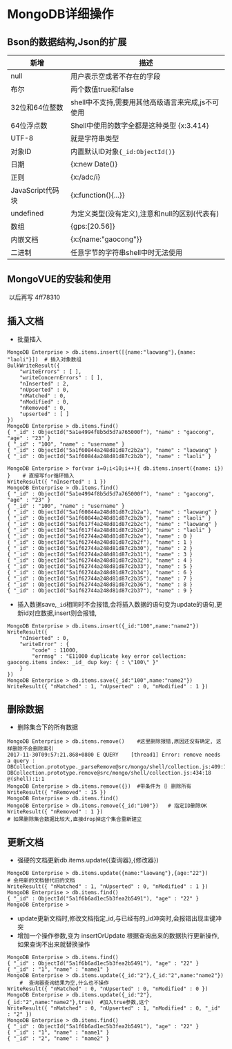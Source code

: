 
# MongoDB详细操作


## Bson的数据结构,Json的扩展

| 新增 | 描述 | 
|-----|-----|
| null | 用户表示空或者不存在的字段 |　
| 布尔 | 两个数值true和false |
| 32位和64位整数| shell中不支持,需要用其他高级语言来完成,js不可使用|
| 64位浮点数 | Shell中使用的数字全都是这种类型 {x:3.414}|
| UTF-8 | 就是字符串类型|
| 对象ID| 内置默认ID对象`{_id:ObjectId()}`|
| 日期|{x:new Date()}|
| 正则|{x:/adc/i}|
|JavaScript代码块|{x:function(){...}}|
|undefined| 为定义类型(没有定义),注意和null的区别(代表有)|
|数组|{gps:[20.56]}|
|内嵌文档| {x:{name:"gaocong"}}|
|二进制|任意字节的字符串shell中时无法使用|

## MongoVUE的安装和使用 
  以后再写
  4ff78310
  
## 插入文档
* 批量插入
```
MongoDB Enterprise > db.items.insert([{name:"laowang"},{name: "laoli"}])  # 插入对象数组
BulkWriteResult({
	"writeErrors" : [ ],
	"writeConcernErrors" : [ ],
	"nInserted" : 2,
	"nUpserted" : 0,
	"nMatched" : 0,
	"nModified" : 0,
	"nRemoved" : 0,
	"upserted" : [ ]
})
MongoDB Enterprise > db.items.find()
{ "_id" : ObjectId("5a1e4994f8b5d5d7a765000f"), "name" : "gaocong", "age" : "23" }
{ "_id" : "100", "name" : "username" }
{ "_id" : ObjectId("5a1f60844a248d81d87c2b2a"), "name" : "laowang" }
{ "_id" : ObjectId("5a1f60844a248d81d87c2b2b"), "name" : "laoli" }

MongoDB Enterprise > for(var i=0;i<10;i++){ db.items.insert({name: i}) }    # 直接写for循环插入
WriteResult({ "nInserted" : 1 })
MongoDB Enterprise > db.items.find()
{ "_id" : ObjectId("5a1e4994f8b5d5d7a765000f"), "name" : "gaocong", "age" : "23" }
{ "_id" : "100", "name" : "username" }
{ "_id" : ObjectId("5a1f60844a248d81d87c2b2a"), "name" : "laowang" }
{ "_id" : ObjectId("5a1f60844a248d81d87c2b2b"), "name" : "laoli" }
{ "_id" : ObjectId("5a1f617f4a248d81d87c2b2c"), "name" : "laowang" }
{ "_id" : ObjectId("5a1f617f4a248d81d87c2b2d"), "name" : "laoli" }
{ "_id" : ObjectId("5a1f62744a248d81d87c2b2e"), "name" : 0 }
{ "_id" : ObjectId("5a1f62744a248d81d87c2b2f"), "name" : 1 }
{ "_id" : ObjectId("5a1f62744a248d81d87c2b30"), "name" : 2 }
{ "_id" : ObjectId("5a1f62744a248d81d87c2b31"), "name" : 3 }
{ "_id" : ObjectId("5a1f62744a248d81d87c2b32"), "name" : 4 }
{ "_id" : ObjectId("5a1f62744a248d81d87c2b33"), "name" : 5 }
{ "_id" : ObjectId("5a1f62744a248d81d87c2b34"), "name" : 6 }
{ "_id" : ObjectId("5a1f62744a248d81d87c2b35"), "name" : 7 }
{ "_id" : ObjectId("5a1f62744a248d81d87c2b36"), "name" : 8 }
{ "_id" : ObjectId("5a1f62744a248d81d87c2b37"), "name" : 9 }
```
* 插入数据save,`_id`相同时不会报错,会将插入数据的语句变为update的语句,更新id对应数据,insert则会报错,
```
MongoDB Enterprise > db.items.insert({_id:"100",name:"name2"})
WriteResult({
	"nInserted" : 0,
	"writeError" : {
		"code" : 11000,
		"errmsg" : "E11000 duplicate key error collection: gaocong.items index: _id_ dup key: { : \"100\" }"
	}
})
MongoDB Enterprise > db.items.save({_id:"100",name:"name2"})
WriteResult({ "nMatched" : 1, "nUpserted" : 0, "nModified" : 1 })
```
## 删除数据
* 删除集合下的所有数据
```
MongoDB Enterprise > db.items.remove()    #这里删除报错,原因还没有确定, 这样删除不会删除索引
2017-11-30T09:57:21.868+0800 E QUERY    [thread1] Error: remove needs a query :
DBCollection.prototype._parseRemove@src/mongo/shell/collection.js:409:1
DBCollection.prototype.remove@src/mongo/shell/collection.js:434:18
@(shell):1:1
MongoDB Enterprise > db.items.remove({})  #带条件为｛｝删除所有
WriteResult({ "nRemoved" : 15 })
MongoDB Enterprise > db.items.find()
MongoDB Enterprise > db.items.remove({_id:"100"})   # 指定ID删除OK
WriteResult({ "nRemoved" : 1 })
# 如果删除集合数据比较大,直接drop掉这个集合重新建立
```

## 更新文档
* 强硬的文档更新db.items.update({查询器},{修改器}) 
```
MongoDB Enterprise > db.items.update({name:"laowang"},{age:"22"})   # 会用新的文档替代旧的文档
WriteResult({ "nMatched" : 1, "nUpserted" : 0, "nModified" : 1 })
MongoDB Enterprise > db.items.find()
{ "_id" : ObjectId("5a1f6b6ad1ec5b3fea2b5491"), "age" : "22" }
MongoDB Enterprise > 
```
* update更新文档时,修改文档指定_id,与已经有的_id冲突时,会报错出现主键冲突
* 增加一个操作参数,变为 insertOrUpdate 根据查询出来的数据执行更新操作,如果查询不出来就替换操作
```
MongoDB Enterprise > db.items.find()                         
{ "_id" : ObjectId("5a1f6b6ad1ec5b3fea2b5491"), "age" : "22" }
{ "_id" : "1", "name" : "name1" }
MongoDB Enterprise > db.items.update({_id:"2"},{_id:"2",name:"name2"})     #  查询器查询结果为空,什么也不操作
WriteResult({ "nMatched" : 0, "nUpserted" : 0, "nModified" : 0 })
MongoDB Enterprise > db.items.update({_id:"2"},{_id:"2",name:"name2"},true)  #加入true参数,这个 
WriteResult({ "nMatched" : 0, "nUpserted" : 1, "nModified" : 0, "_id" : "2" })
MongoDB Enterprise > db.items.find()
{ "_id" : ObjectId("5a1f6b6ad1ec5b3fea2b5491"), "age" : "22" }
{ "_id" : "1", "name" : "name1" }
{ "_id" : "2", "name" : "name2" }

```





